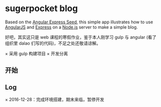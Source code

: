 # sugerpocket blog

Based on the [Angular Express Seed](https://github.com/btford/angular-express-seed), this simple app illustrates how to use [AngularJS](http://angularjs.org/) and [Express](http://expressjs.com/) on a [Node.js](http://nodejs.org/) server to make a simple blog.

好吧，其实这只是 web 课程的寒假作业，鉴于本人刚学习 gulp 与 angular (看了组织里 dalao 们写的代码)，不足之处还敬请谅解。 

× 采用 gulp 构建项目
× 开发分离

## 开始

## Log
× 2016-12-28：完成环境搭建，期末来临，暂停开发